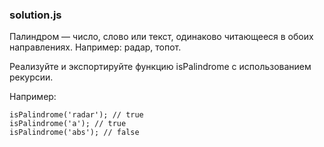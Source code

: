 ### solution.js

Палиндром — число, слово или текст, одинаково читающееся в обоих направлениях. Например: радар, топот.

Реализуйте и экспортируйте функцию isPalindrome с использованием рекурсии.

Например:
```
isPalindrome('radar'); // true
isPalindrome('a'); // true
isPalindrome('abs'); // false
```
